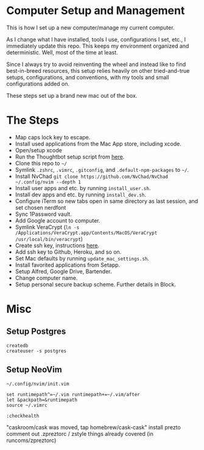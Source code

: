 # Computer Setup and Management

This is how I set up a new computer/manage my current computer.

As I change what I have installed, tools I use, configurations I set, etc., I immediately update this repo. This keeps my environment organized and deterministic. Well, most of the time at least.

Since I always try to avoid reinventing the wheel and instead like to find best-in-breed resources, this setup relies heavily on other tried-and-true setups, configurations, and conventions, with my tools and small configurations added on.

These steps set up a brand new mac out of the box.

# The Steps

- Map caps lock key to escape.
- Install used applications from the Mac App store, including xcode.
- Open/setup xcode
- Run the Thoughtbot setup script from [here](https://github.com/thoughtbot/laptop).
- Clone this repo to `~/`
- Symlink `.zshrc`, `.vimrc`, `.gitconfig`, and `.default-npm-packages` to `~/`.
- Install NvChad `git clone https://github.com/NvChad/NvChad ~/.config/nvim --depth 1`
- Install user apps and etc. by running `install_user.sh`.
- Install dev apps and etc. by running `install_dev.sh`.
- Configure iTerm so new tabs open in same directory as last session, and set chosen nerdfont
- Sync 1Password vault.
- Add Google account to computer.
- Symlink VeraCrypt (`ln -s /Applications/VeraCrypt.app/Contents/MacOS/VeraCrypt /usr/local/bin/veracrypt`)
- Create ssh key, instructions [here](https://help.github.com/articles/generating-ssh-keys/).
- Add ssh key to Github, Heroku, and so on.
- Set Mac defaults by running `update_mac_settings.sh`.
- Install favorited applications from Setapp.
- Setup Alfred, Google Drive, Bartender.
- Change computer name.
- Setup personal secure backup scheme. Further details in Block.

# Misc

## Setup Postgres
```shell
createdb
createuser -s postgres
```

## Setup NeoVim
`~/.config/nvim/init.vim`
```shell
set runtimepath^=~/.vim runtimepath+=~/.vim/after
let &packpath=&runtimepath
source ~/.vimrc
```
`:checkhealth`

"caskroom/cask was moved, tap homebrew/cask-cask"
install prezto
  comment out .zpreztorc / zstyle things already covered (in runcoms/zpreztorc)
